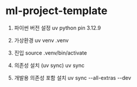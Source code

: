 # ml-project-template

1. 파이썬 버전 설정
   uv python pin 3.12.9

2. 가상환경
   uv venv .venv

3. 진입
   source .venv/bin/activate

4. 의존성 설치 (uv sync)
   uv sync

5. 개발용 의존성 포함 설치
   uv sync --all-extras --dev
